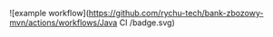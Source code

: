 ![example workflow](https://github.com/rychu-tech/bank-zbozowy-mvn/actions/workflows/Java CI
/badge.svg)
